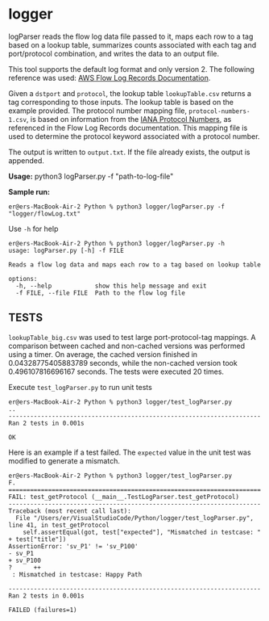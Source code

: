 # logger

logParser reads the flow log data file passed to it, maps each row to a tag based on a lookup table,
summarizes counts associated with each tag and port/protocol combination, and writes the data to an output file.

This tool supports the default log format and only version 2. The following reference was used: [AWS Flow Log Records Documentation](https://docs.aws.amazon.com/vpc/latest/userguide/flow-log-records.html).  

Given a `dstport` and `protocol`, the lookup table `lookupTable.csv` returns a tag corresponding to those inputs. The lookup table is based on the example provided. The protocol number mapping file, `protocol-numbers-1.csv`, is based on information from the [IANA Protocol Numbers](http://www.iana.org/assignments/protocol-numbers/protocol-numbers.xhtml), as referenced in the Flow Log Records documentation. This mapping file is used to determine the protocol keyword associated with a protocol number.

The output is written to `output.txt`. If the file already exists, the output is appended.

**Usage:** python3 logParser.py -f "path-to-log-file"

**Sample run:**
```
er@ers-MacBook-Air-2 Python % python3 logger/logParser.py -f "logger/flowLog.txt"
```

Use `-h` for help
```
er@ers-MacBook-Air-2 Python % python3 logger/logParser.py -h                     
usage: logParser.py [-h] -f FILE

Reads a flow log data and maps each row to a tag based on lookup table

options:
  -h, --help            show this help message and exit
  -f FILE, --file FILE  Path to the flow log file
```



## TESTS
`lookupTable_big.csv` was used to test large port-protocol-tag mappings. A comparison between cached and non-cached versions was performed using a timer.
On average, the cached version finished in 0.04328775405883789 seconds, while the non-cached version took 0.496107816696167 seconds. The tests were executed 20 times.



Execute `test_logParser.py` to run unit tests 
```
er@ers-MacBook-Air-2 Python % python3 logger/test_logParser.py
..
----------------------------------------------------------------------
Ran 2 tests in 0.001s

OK
```


Here is an example if a test failed. The `expected` value in the unit test was modified to generate a mismatch. 
```
er@ers-MacBook-Air-2 Python % python3 logger/test_logParser.py
F.
======================================================================
FAIL: test_getProtocol (__main__.TestLogParser.test_getProtocol)
----------------------------------------------------------------------
Traceback (most recent call last):
  File "/Users/er/VisualStudioCode/Python/logger/test_logParser.py", line 41, in test_getProtocol
    self.assertEqual(got, test["expected"], "Mismatched in testcase: " + test["title"])
AssertionError: 'sv_P1' != 'sv_P100'
- sv_P1
+ sv_P100
?      ++
 : Mismatched in testcase: Happy Path

----------------------------------------------------------------------
Ran 2 tests in 0.001s

FAILED (failures=1)
```
